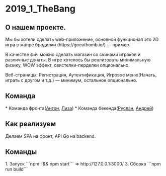 # 2019_1_TheBang

<h2>О нашем проекте.</h2> 
Мы бы хотели сделать web-приложение, основной функционал это 2D игра в жанре бродилки (https://goeatbomb.io/) — пример.

В качестве фич можно сделать магазин со скинами игроков и различные донаты. 
В игре хотелось бы реализовать минимальную физику, WOW эффект, свистелки-перделки опционально.

Веб-страницы: Регистрация, Аутентификация, Игровое меню(Начать, играть с другом и т.д.) — минимум, остальное опционально.

<h2>Команда</h2>
* Команда фронта(<a href="https://github.com/AntonOcean">Антон</a>, <a href="https://github.com/Liza-Shch">Лиза</a>)
* Команда бекенда(<a href="https://github.com/Ruslan2702">Руслан</a>, <a href="https://github.com/Surfingbird">Андрей</a>)

<h2>Как реализуем</h2>
Делаем SPA на фронт, API Go на backend.

<h2>Команды</h2>
1. Запуск ```npm i && npm start``` => http://127.0.0.1:3000/
3. Сборка ```npm run build```

